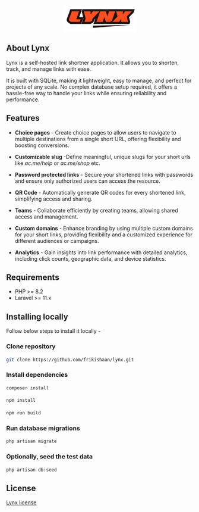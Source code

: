 <p align="center">
    <img src="./art/logo.png" width="200" alt="Lynx Logo">
</p>

## About Lynx

Lynx is a self-hosted link shortner application. It  allows you to shorten, track, and manage links with ease.

It is built with SQLite, making it lightweight, easy to manage, and perfect for projects of any scale. No complex database setup required, it offers a hassle-free way to handle your links while ensuring reliability and performance.

## Features

- **Choice pages** - Create choice pages to allow users to navigate to multiple destinations from a single short URL, offering flexibility and boosting conversions.

- **Customizable slug** -Define meaningful, unique slugs for your short urls like _ac.me/help_ or _ac.me/shop_ etc.

- **Password protected links** - Secure your shortened links with passwords and ensure only authorized users can access the resource.

- **QR Code** - Automatically generate QR codes for every shortened link, simplifying access and sharing.

- **Teams** - Collaborate efficiently by creating teams, allowing shared access and management.

- **Custom domains** - Enhance branding by using multiple custom domains for your short links, providing flexibility and a customized experience for different audiences or campaigns.

- **Analytics** - Gain insights into link performance with detailed analytics, including click counts, geographic data, and device statistics.

## Requirements

- PHP >= 8.2
- Laravel >= 11.x

## Installing locally

Follow below steps to install it locally -

### Clone repository

```bash
git clone https://github.com/frikishaan/lynx.git
```
### Install dependencies

```bash
composer install

npm install

npm run build
```

### Run database migrations

```bash
php artisan migrate
```

### Optionally, seed the test data

```bash
php artisan db:seed
```

## License

[Lynx license](./LICENSE.md)
